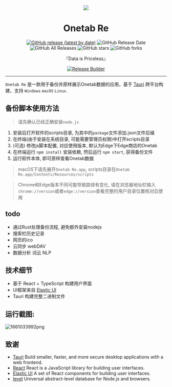 <p align="center">
<img src="https://cos.endcloud.cn/blog/cache_pic/onetabRes@1x.png" />
</p>

<div align="center">

# Onetab Re

[![GitHub release (latest by date)](https://img.shields.io/github/v/release/endcloud/onetab_restore_tauri)](https://github.com/endcloud/onetab_restore_tauri/releases) ![GitHub Release Date](https://img.shields.io/github/release-date/endcloud/onetab_restore_tauri) ![GitHub All Releases](https://img.shields.io/github/downloads/endcloud/onetab_restore_tauri/total) ![GitHub stars](https://img.shields.io/github/stars/endcloud/onetab_restore_tauri?style=flat) ![GitHub forks](https://img.shields.io/github/forks/endcloud/onetab_restore_tauri)

『Data is Priceless』

[![Release Builder](https://github.com/endcloud/onetab_restore_tauri/actions/workflows/release.yml/badge.svg)](https://github.com/endcloud/onetab_restore_tauri/actions/workflows/release.yml)

</div>

---
`Onetab Re` 是一款用于备份并原样展示Onetab数据的应用，基于 [Tauri](https://github.com/tauri-apps/tauri) 跨平台构建，支持 `Windows` `macOS` `Linux`.

## 备份脚本使用方法
> 请先确认已经正确安装`node.js`
1. 安装后打开软件的scripts目录, 为其中的`package`文件添加.json文件后缀
2. 在终端(由于安装在系统目录, 可能需要管理员权限)中打开scripts目录
3. (可选) 修改js脚本配置, 对应使用版本, 默认为Edge下Edge商店的Onetab
4. 在终端运行 `npm install` 安装依赖, 然后运行 `npm start`, 获得备份文件
5. 运行软件本体, 即可原样查看Onetab数据

> macOS下请先展开`Onetab Re.app`, scripts目录在`Onetab Re.app/Contents/Resources/scripts`

> Chrome和Edge版本不同可能导致路径有变化, 请在浏览器地址栏输入`chrome://version`或者`edge://version`查看完整的用户目录位置核对后使用

## todo
- 通过Rust处理备份流程, 避免额外安装nodejs
- 搜索栏历史记录
- 网页的ico
- 云同步 webDAV
- 数据分析 词云 NLP

## 技术细节
- 基于 React + TypeScript 构建用户界面
- UI框架来自 [Elastic UI](https://elastic.github.io/elastic-ui/)
- Tauri 构建完整二进制文件

## 运行截图:
![1661033992png](https://cos.endcloud.cn/blog/cache_pic/E8E5402ADAFC08846B3F1612925C0D44.png)


## 致谢
- [Tauri](https://github.com/tauri-apps/tauri) Build smaller, faster, and more secure desktop applications with a web frontend.
- [React](https://reactjs.org/) React is a JavaScript library for building user interfaces.
- [Elastic UI](https://elastic.github.io/elastic-ui/) A set of React components for building user interfaces.
- [level](https://github.com/Level/level) Universal abstract-level database for Node.js and browsers.
